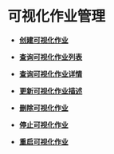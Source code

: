 # 可视化作业管理<a name="modelarts_03_0063"></a>

-   **[创建可视化作业](创建可视化作业.md)**  

-   **[查询可视化作业列表](查询可视化作业列表.md)**  

-   **[查询可视化作业详情](查询可视化作业详情.md)**  

-   **[更新可视化作业描述](更新可视化作业描述.md)**  

-   **[删除可视化作业](删除可视化作业.md)**  

-   **[停止可视化作业](停止可视化作业.md)**  

-   **[重启可视化作业](重启可视化作业.md)**  


